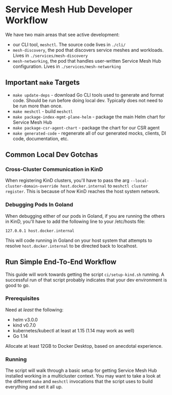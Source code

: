 # Service Mesh Hub Developer Workflow

We have two main areas that see active development:

* our CLI tool, `meshctl`. The source code lives in `./cli/`
* `mesh-discovery`, the pod that discovers service meshes and workloads. Lives in `./services/mesh-discovery`
* `mesh-networking`, the pod that handles user-written Service Mesh Hub configuration. Lives in `./services/mesh-networking`

## Important `make` Targets

* `make update-deps` - download Go CLI tools used to generate and format code. Should be run before doing local dev.
Typically does not need to be run more than once.
* `make meshctl` - build `meshctl`
* `make package-index-mgmt-plane-helm` - package the main Helm chart for Service Mesh Hub
* `make package-csr-agent-chart` - package the chart for our CSR agent
* `make generated-code` - regenerate all of our generated mocks, clients, DI code, documentation, etc.

## Common Local Dev Gotchas

### Cross-Cluster Communication in KinD

When registering KinD clusters, you'll have to pass the arg `--local-cluster-domain-override host.docker.internal`
to `meshctl cluster register`. This is because of how KinD reaches the host system network.

### Debugging Pods In Goland

When debugging either of our pods in Goland, if you are running the others in KinD, you'll have to add the following
line to your /etc/hosts file:

```
127.0.0.1 host.docker.internal
``` 

This will code running in Goland on your host system that attempts to resolve `host.docker.internal` to be
directed back to localhost.

## Run Simple End-To-End Workflow

This guide will work towards getting the script `ci/setup-kind.sh` running. A successful run of that script
probably indicates that your dev environment is good to go.

### Prerequisites

Need at *least* the following:

* helm v3.0.0
* kind v0.7.0
* kubernetes/kubectl at least at 1.15 (1.14 may work as well)
* Go 1.14

Allocate at least 12GB to Docker Desktop, based on anecdotal experience.

### Running

The script will walk through a basic setup for getting Service Mesh Hub installed working in a multicluster context.
You may want to take a look at the different `make` and `meshctl` invocations that the script uses
to build everything and set it all up.
